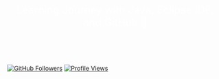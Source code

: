 <!-- Learning Journey with Java, Eclipse IDE, and GitHub 🚀 -->



<!-- Create a <div> to contain the content and set the background images -->
<div align="center" style="background-image: url('https://www.vectorlogo.zone/logos/java/java-ar21.svg'), url('https://www.vectorlogo.zone/logos/github/github-ar21.svg'); background-repeat: no-repeat; background-position: left top, right top; background-size: 100px 100px, 100px 100px; padding-top: 120px; padding-bottom: 40px; margin-bottom: 20px;">
  <!-- Add padding and margin to adjust the spacing -->
  <p align="center" style="color: white; font-size: 24px;">Learning Journey with Java, Eclipse IDE, and GitHub 🚀</p>
  <!-- Add your content here -->
  
</div>

[![GitHub Followers](https://img.shields.io/github/followers/WarsiRamsha?style=social)](https://github.com/WarsiRamsha) <!-- GitHub Followers Badge -->
[![Profile Views](https://komarev.com/ghpvc/?username=WarsiRamsha)](https://github.com/WarsiRamsha) <!-- Profile Views Badge -->

